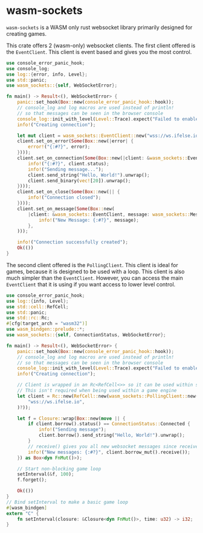 # wasm-sockets

`wasm-sockets` is a WASM only rust websocket library primarily designed for creating games.

This crate offers 2 (wasm-only) websocket clients.
The first client offered is the `EventClient`. This client is event based and gives you the most control.

```rust
use console_error_panic_hook;
use console_log;
use log::{error, info, Level};
use std::panic;
use wasm_sockets::{self, WebSocketError};

fn main() -> Result<(), WebSocketError> {
    panic::set_hook(Box::new(console_error_panic_hook::hook));
    // console_log and log macros are used instead of println!
    // so that messages can be seen in the browser console
    console_log::init_with_level(Level::Trace).expect("Failed to enable logging");
    info!("Creating connection");

    let mut client = wasm_sockets::EventClient::new("wss://ws.ifelse.io")?;
    client.set_on_error(Some(Box::new(|error| {
        error!("{:#?}", error);
    })));
    client.set_on_connection(Some(Box::new(|client: &wasm_sockets::EventClient| {
        info!("{:#?}", client.status);
        info!("Sending message...");
        client.send_string("Hello, World!").unwrap();
        client.send_binary(vec![20]).unwrap();
    })));
    client.set_on_close(Some(Box::new(|| {
        info!("Connection closed");
    })));
    client.set_on_message(Some(Box::new(
        |client: &wasm_sockets::EventClient, message: wasm_sockets::Message| {
            info!("New Message: {:#?}", message);
        },
    )));

    info!("Connection successfully created");
    Ok(())
}
```

The second client offered is the `PollingClient`. This client is ideal for games, because it is designed to be used with a loop.
This client is also much simpler than the `EventClient`. However, you can access the main `EventClient` that it is using
if you want access to lower level control.

```rust
use console_error_panic_hook;
use log::{info, Level};
use std::cell::RefCell;
use std::panic;
use std::rc::Rc;
#[cfg(target_arch = "wasm32")]
use wasm_bindgen::prelude::*;
use wasm_sockets::{self, ConnectionStatus, WebSocketError};

fn main() -> Result<(), WebSocketError> {
    panic::set_hook(Box::new(console_error_panic_hook::hook));
    // console_log and log macros are used instead of println!
    // so that messages can be seen in the browser console
    console_log::init_with_level(Level::Trace).expect("Failed to enable logging");
    info!("Creating connection");

    // Client is wrapped in an Rc<RefCell<>> so it can be used within setInterval
    // This isn't required when being used within a game engine
    let client = Rc::new(RefCell::new(wasm_sockets::PollingClient::new(
        "wss://ws.ifelse.io",
    )?));

    let f = Closure::wrap(Box::new(move || {
        if client.borrow().status() == ConnectionStatus::Connected {
            info!("Sending message");
            client.borrow().send_string("Hello, World!").unwrap();
        }
        // receive() gives you all new websocket messages since receive() was last called
        info!("New messages: {:#?}", client.borrow_mut().receive());
    }) as Box<dyn FnMut()>);

    // Start non-blocking game loop
    setInterval(&f, 100);
    f.forget();

    Ok(())
}
// Bind setInterval to make a basic game loop
#[wasm_bindgen]
extern "C" {
    fn setInterval(closure: &Closure<dyn FnMut()>, time: u32) -> i32;
}
```
